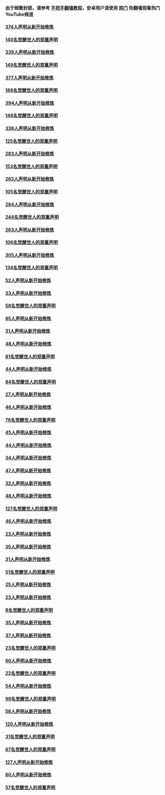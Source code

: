 #### 由于频繁封锁，请参考 [手把手翻墙教程](https://github.com/gfw-breaker/guides/wiki/)，安卓用户请使用 [网门](https://github.com/gfw-breaker/nogfw/blob/master/dl.md?t=05191500) 免翻墙观看热门YouTube频道 

#### [374人声明从新开始修炼](../pages/91/425811.md?t=05191500) 

#### [140名觉醒世人的郑重声明](../pages/91/425810.md?t=05191500) 

#### [339人声明从新开始修炼](../pages/91/425690.md?t=05191500) 

#### [149名觉醒世人的郑重声明](../pages/91/425689.md?t=05191500) 

#### [377人声明从新开始修炼](../pages/91/424867.md?t=05191500) 

#### [188名觉醒世人的郑重声明](../pages/91/424866.md?t=05191500) 

#### [394人声明从新开始修炼](../pages/91/423914.md?t=05191500) 

#### [148名觉醒世人的郑重声明](../pages/91/423913.md?t=05191500) 

#### [338人声明从新开始修炼](../pages/91/423540.md?t=05191500) 

#### [125名觉醒世人的郑重声明](../pages/91/423539.md?t=05191500) 

#### [283人声明从新开始修炼](../pages/91/423296.md?t=05191500) 

#### [153名觉醒世人的郑重声明](../pages/91/423295.md?t=05191500) 

#### [262人声明从新开始修炼](../pages/91/423004.md?t=05191500) 

#### [105名觉醒世人的郑重声明](../pages/91/423003.md?t=05191500) 

#### [284人声明从新开始修炼](../pages/91/422707.md?t=05191500) 

#### [244名觉醒世人的郑重声明](../pages/91/422706.md?t=05191500) 

#### [263人声明从新开始修炼](../pages/91/422553.md?t=05191500) 

#### [106名觉醒世人的郑重声明](../pages/91/422552.md?t=05191500) 

#### [305人声明从新开始修炼](../pages/91/422153.md?t=05191500) 

#### [134名觉醒世人的郑重声明](../pages/91/422152.md?t=05191500) 

#### [52人声明从新开始修炼](../pages/91/421846.md?t=05191500) 

#### [33人声明从新开始修炼](../pages/91/421804.md?t=05191500) 

#### [58名觉醒世人的郑重声明](../pages/91/421845.md?t=05191500) 

#### [85人声明从新开始修炼](../pages/91/421769.md?t=05191500) 

#### [31人声明从新开始修炼](../pages/91/421763.md?t=05191500) 

#### [48人声明从新开始修炼](../pages/91/421605.md?t=05191500) 

#### [81名觉醒世人的郑重声明](../pages/91/421656.md?t=05191500) 

#### [44人声明从新开始修炼](../pages/91/421544.md?t=05191500) 

#### [84名觉醒世人的郑重声明](../pages/91/421543.md?t=05191500) 

#### [27人声明从新开始修炼](../pages/91/421465.md?t=05191500) 

#### [46人声明从新开始修炼](../pages/91/421454.md?t=05191500) 

#### [76名觉醒世人的郑重声明](../pages/91/421453.md?t=05191500) 

#### [45人声明从新开始修炼](../pages/91/421452.md?t=05191500) 

#### [44人声明从新开始修炼](../pages/91/421422.md?t=05191500) 

#### [34人声明从新开始修炼](../pages/91/421322.md?t=05191500) 

#### [47人声明从新开始修炼](../pages/91/421264.md?t=05191500) 

#### [32人声明从新开始修炼](../pages/91/421225.md?t=05191500) 

#### [48人声明从新开始修炼](../pages/91/421202.md?t=05191500) 

#### [127名觉醒世人的郑重声明](../pages/91/421224.md?t=05191500) 

#### [46人声明从新开始修炼](../pages/91/421203.md?t=05191500) 

#### [23人声明从新开始修炼](../pages/91/421138.md?t=05191500) 

#### [35人声明从新开始修炼](../pages/91/421122.md?t=05191500) 

#### [31人声明从新开始修炼](../pages/91/421081.md?t=05191500) 

#### [51名觉醒世人的郑重声明](../pages/91/421080.md?t=05191500) 

#### [25人声明从新开始修炼](../pages/91/421020.md?t=05191500) 

#### [23人声明从新开始修炼](../pages/91/420884.md?t=05191500) 

#### [8名觉醒世人的郑重声明](../pages/91/420883.md?t=05191500) 

#### [35人声明从新开始修炼](../pages/91/420809.md?t=05191500) 

#### [37人声明从新开始修炼](../pages/91/420766.md?t=05191500) 

#### [23名觉醒世人的郑重声明](../pages/91/420765.md?t=05191500) 

#### [60人声明从新开始修炼](../pages/91/420727.md?t=05191500) 

#### [22名觉醒世人的郑重声明](../pages/91/420726.md?t=05191500) 

#### [54人声明从新开始修炼](../pages/91/420529.md?t=05191500) 

#### [99名觉醒世人的郑重声明](../pages/91/420528.md?t=05191500) 

#### [58人声明从新开始修炼](../pages/91/420198.md?t=05191500) 

#### [120人声明从新开始修炼](../pages/91/420141.md?t=05191500) 

#### [31名觉醒世人的郑重声明](../pages/91/420197.md?t=05191500) 

#### [67名觉醒世人的郑重声明](../pages/91/420140.md?t=05191500) 

#### [127人声明从新开始修炼](../pages/91/420082.md?t=05191500) 

#### [60人声明从新开始修炼](../pages/91/420081.md?t=05191500) 

#### [57名觉醒世人的郑重声明](../pages/91/420080.md?t=05191500) 

